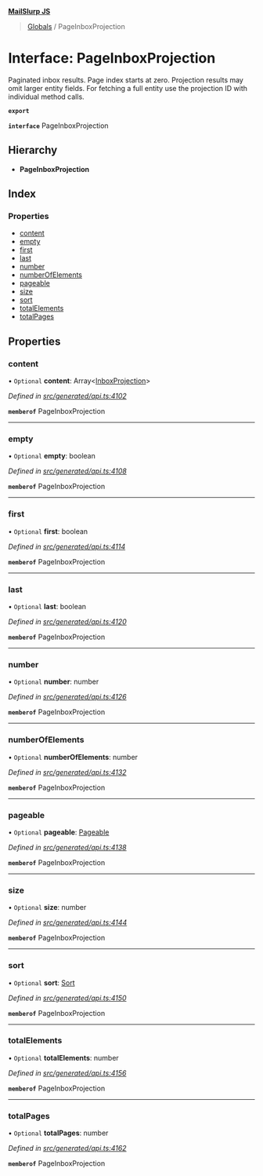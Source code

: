 **[MailSlurp JS](../README.md)**

> [Globals](../README.md) / PageInboxProjection

# Interface: PageInboxProjection

Paginated inbox results. Page index starts at zero. Projection results may omit larger entity fields. For fetching a full entity use the projection ID with individual method calls.

**`export`** 

**`interface`** PageInboxProjection

## Hierarchy

* **PageInboxProjection**

## Index

### Properties

* [content](pageinboxprojection.md#content)
* [empty](pageinboxprojection.md#empty)
* [first](pageinboxprojection.md#first)
* [last](pageinboxprojection.md#last)
* [number](pageinboxprojection.md#number)
* [numberOfElements](pageinboxprojection.md#numberofelements)
* [pageable](pageinboxprojection.md#pageable)
* [size](pageinboxprojection.md#size)
* [sort](pageinboxprojection.md#sort)
* [totalElements](pageinboxprojection.md#totalelements)
* [totalPages](pageinboxprojection.md#totalpages)

## Properties

### content

• `Optional` **content**: Array\<[InboxProjection](../modules/inboxprojection.md)>

*Defined in [src/generated/api.ts:4102](https://github.com/mailslurp/mailslurp-client/blob/cce5bf2/src/generated/api.ts#L4102)*

**`memberof`** PageInboxProjection

___

### empty

• `Optional` **empty**: boolean

*Defined in [src/generated/api.ts:4108](https://github.com/mailslurp/mailslurp-client/blob/cce5bf2/src/generated/api.ts#L4108)*

**`memberof`** PageInboxProjection

___

### first

• `Optional` **first**: boolean

*Defined in [src/generated/api.ts:4114](https://github.com/mailslurp/mailslurp-client/blob/cce5bf2/src/generated/api.ts#L4114)*

**`memberof`** PageInboxProjection

___

### last

• `Optional` **last**: boolean

*Defined in [src/generated/api.ts:4120](https://github.com/mailslurp/mailslurp-client/blob/cce5bf2/src/generated/api.ts#L4120)*

**`memberof`** PageInboxProjection

___

### number

• `Optional` **number**: number

*Defined in [src/generated/api.ts:4126](https://github.com/mailslurp/mailslurp-client/blob/cce5bf2/src/generated/api.ts#L4126)*

**`memberof`** PageInboxProjection

___

### numberOfElements

• `Optional` **numberOfElements**: number

*Defined in [src/generated/api.ts:4132](https://github.com/mailslurp/mailslurp-client/blob/cce5bf2/src/generated/api.ts#L4132)*

**`memberof`** PageInboxProjection

___

### pageable

• `Optional` **pageable**: [Pageable](pageable.md)

*Defined in [src/generated/api.ts:4138](https://github.com/mailslurp/mailslurp-client/blob/cce5bf2/src/generated/api.ts#L4138)*

**`memberof`** PageInboxProjection

___

### size

• `Optional` **size**: number

*Defined in [src/generated/api.ts:4144](https://github.com/mailslurp/mailslurp-client/blob/cce5bf2/src/generated/api.ts#L4144)*

**`memberof`** PageInboxProjection

___

### sort

• `Optional` **sort**: [Sort](sort.md)

*Defined in [src/generated/api.ts:4150](https://github.com/mailslurp/mailslurp-client/blob/cce5bf2/src/generated/api.ts#L4150)*

**`memberof`** PageInboxProjection

___

### totalElements

• `Optional` **totalElements**: number

*Defined in [src/generated/api.ts:4156](https://github.com/mailslurp/mailslurp-client/blob/cce5bf2/src/generated/api.ts#L4156)*

**`memberof`** PageInboxProjection

___

### totalPages

• `Optional` **totalPages**: number

*Defined in [src/generated/api.ts:4162](https://github.com/mailslurp/mailslurp-client/blob/cce5bf2/src/generated/api.ts#L4162)*

**`memberof`** PageInboxProjection
